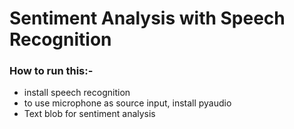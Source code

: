<h1>Sentiment Analysis with Speech Recognition</h1>

<h3>How to run this:-</h3>
<ul>
<li>install speech recognition</li>
<li>to use microphone as source input, install pyaudio</li>
<li>Text blob for sentiment analysis</li>
</ul>

